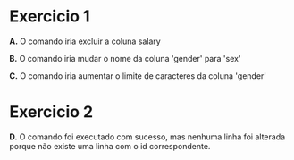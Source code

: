 # Exercicio 1
**A.** O comando iria excluir a coluna salary

**B.** O comando iria mudar o nome da coluna 'gender' para 'sex'

**C.** O comando iria aumentar o limite de caracteres da coluna 'gender'

# Exercicio 2
**D.** O comando foi executado com sucesso, mas nenhuma linha foi alterada porque não existe uma linha com o id correspondente.
